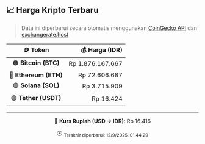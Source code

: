 

<!-- HARGA_KRIPTO -->
## 📈 Harga Kripto Terbaru

> Data ini diperbarui secara otomatis menggunakan [CoinGecko API](https://www.coingecko.com/) dan [exchangerate.host](https://exchangerate.host/)

<div align="center">

| 🪙 Token | 💰 Harga (IDR) |
|:------:|---------------:|
| 🟠 **Bitcoin (BTC)**   | Rp 1.876.167.667 |
| 🔵 **Ethereum (ETH)**  | Rp 72.606.687 |
| 🟣 **Solana (SOL)**    | Rp 3.715.909 |
| 🟢 **Tether (USDT)**   | Rp 16.424 |

---

💱 **Kurs Rupiah (USD → IDR)**: Rp 16.416

🕒 <sub>Terakhir diperbarui: 12/9/2025, 01.44.29</sub>

</div>
<!-- /HARGA_KRIPTO -->